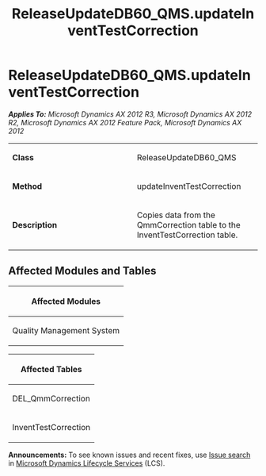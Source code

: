 ﻿---
title: ReleaseUpdateDB60_QMS.updateInventTestCorrection
TOCTitle: ReleaseUpdateDB60_QMS.updateInventTestCorrection
ms:assetid: 62c74f3d-fac2-da2d-8352-107057c3e5e8
ms:mtpsurl: https://msdn.microsoft.com/en-us/library/JJ719119(v=AX.60)
ms:contentKeyID: 49708658
ms.date: 05/18/2015
mtps_version: v=AX.60
---

# ReleaseUpdateDB60\_QMS.updateInventTestCorrection 


_**Applies To:** Microsoft Dynamics AX 2012 R3, Microsoft Dynamics AX 2012 R2, Microsoft Dynamics AX 2012 Feature Pack, Microsoft Dynamics AX 2012_

<table>
<colgroup>
<col style="width: 50%" />
<col style="width: 50%" />
</colgroup>
<tbody>
<tr class="odd">
<td><p><strong>Class</strong></p></td>
<td><p>ReleaseUpdateDB60_QMS</p></td>
</tr>
<tr class="even">
<td><p><strong>Method</strong></p></td>
<td><p>updateInventTestCorrection</p></td>
</tr>
<tr class="odd">
<td><p><strong>Description</strong></p></td>
<td><p>Copies data from the QmmCorrection table to the InventTestCorrection table.</p></td>
</tr>
</tbody>
</table>


## Affected Modules and Tables

<table>
<colgroup>
<col style="width: 100%" />
</colgroup>
<thead>
<tr class="header">
<th><p>Affected Modules</p></th>
</tr>
</thead>
<tbody>
<tr class="odd">
<td><p>Quality Management System</p></td>
</tr>
</tbody>
</table>


<table>
<colgroup>
<col style="width: 100%" />
</colgroup>
<thead>
<tr class="header">
<th><p>Affected Tables</p></th>
</tr>
</thead>
<tbody>
<tr class="odd">
<td><p>DEL_QmmCorrection</p></td>
</tr>
<tr class="even">
<td><p>InventTestCorrection</p></td>
</tr>
</tbody>
</table>

  
**Announcements:** To see known issues and recent fixes, use [Issue search](http://go.microsoft.com/fwlink/?linkid=389258) in [Microsoft Dynamics Lifecycle Services](http://go.microsoft.com/fwlink/?linkid=306505) (LCS).

